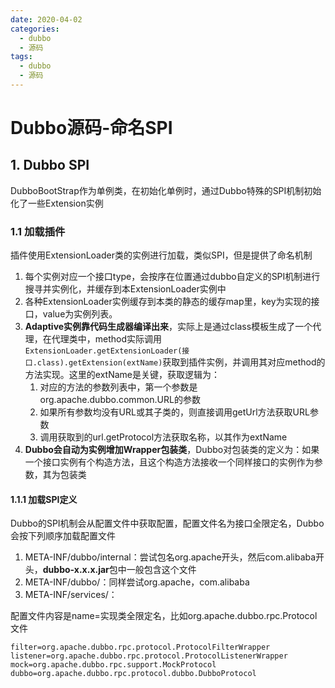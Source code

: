 ```yaml
---
date: 2020-04-02
categories:
  - dubbo
  - 源码
tags:
  - dubbo
  - 源码
---
```

# Dubbo源码-命名SPI

## 1. Dubbo SPI

DubboBootStrap作为单例类，在初始化单例时，通过Dubbo特殊的SPI机制初始化了一些Extension实例

### 1.1 加载插件

插件使用ExtensionLoader类的实例进行加载，类似SPI，但是提供了命名机制

1. 每个实例对应一个接口type，会按序在位置通过dubbo自定义的SPI机制进行搜寻并实例化，并缓存到本ExtensionLoader实例中
2. 各种ExtensionLoader实例缓存到本类的静态的缓存map里，key为实现的接口，value为实例列表。
3. **Adaptive实例靠代码生成器编译出来**，实际上是通过class模板生成了一个代理，在代理类中，method实际调用```ExtensionLoader.getExtensionLoader(接口.class).getExtension(extName)```获取到插件实例，并调用其对应method的方法实现。这里的extName是关键，获取逻辑为：
    1. 对应的方法的参数列表中，第一个参数是org.apache.dubbo.common.URL的参数
    2. 如果所有参数均没有URL或其子类的，则直接调用getUrl方法获取URL参数
    3. 调用获取到的url.getProtocol方法获取名称，以其作为extName
4. **Dubbo会自动为实例增加Wrapper包装类**，Dubbo对包装类的定义为：如果一个接口实例有个构造方法，且这个构造方法接收一个同样接口的实例作为参数，其为包装类

#### 1.1.1 加载SPI定义

Dubbo的SPI机制会从配置文件中获取配置，配置文件名为接口全限定名，Dubbo会按下列顺序加载配置文件

1. META-INF/dubbo/internal：尝试包名org.apache开头，然后com.alibaba开头，**dubbo-x.x.x.jar**包中一般包含这个文件
2. META-INF/dubbo/：同样尝试org.apache，com.alibaba
3. META-INF/services/：

配置文件内容是name=实现类全限定名，比如org.apache.dubbo.rpc.Protocol文件

```properties
filter=org.apache.dubbo.rpc.protocol.ProtocolFilterWrapper
listener=org.apache.dubbo.rpc.protocol.ProtocolListenerWrapper
mock=org.apache.dubbo.rpc.support.MockProtocol
dubbo=org.apache.dubbo.rpc.protocol.dubbo.DubboProtocol
```